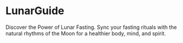 # LunarGuide
Discover the Power of Lunar Fasting. Sync your fasting rituals with the natural rhythms of the Moon for a healthier body, mind, and spirit.
